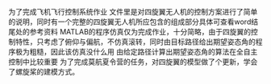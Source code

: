 为了完成飞机飞行控制系统作业
文件里是对四旋翼无人机的控制方案进行了简单的说明，同时有一个完整的四旋翼无人机所应包含的组成部分具体可查看word结尾处的参考资料
MATLAB的程序仿真仅为完成作业，十分简略，由于四旋翼的控制特性，只考虑了俯仰与偏航，不仿真滚转，同时由目标路径给出期望姿态角的程序极为粗糙，因此该仿真没什么用
由给定路径计算出期望姿态角的算法在全自主控制中比较重要
为了完成莫航夏令营的任务，对四旋翼的模型做了个更新，学会了螺旋桨的建模方式。
